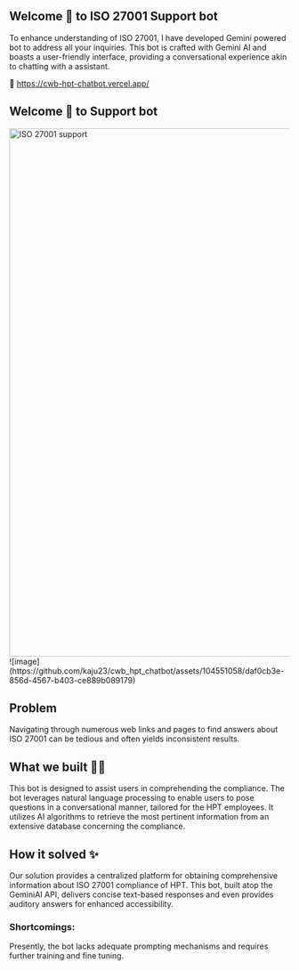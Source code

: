 ## Welcome 👋 to ISO 27001 Support bot

To enhance understanding of ISO 27001, I have developed Gemini powered bot to address all your inquiries. This bot is crafted with Gemini AI and boasts a user-friendly interface, providing a conversational experience akin to chatting with a assistant.

🔗 https://cwb-hpt-chatbot.vercel.app/

## Welcome 👋 to Support bot

<img width="950" alt="ISO 27001 support" src="">
![image](https://github.com/kaju23/cwb_hpt_chatbot/assets/104551058/daf0cb3e-856d-4567-b403-ce889b089179)

## Problem
Navigating through numerous web links and pages to find answers about ISO 27001 can be tedious and often yields inconsistent results.

## What we built 👨‍💻
This bot is designed to assist users in comprehending the compliance. The bot leverages natural language processing to enable users to pose questions in a conversational manner, tailored for the HPT employees. It utilizes AI algorithms to retrieve the most pertinent information from an extensive database concerning the compliance.

## How it solved ✨
Our solution provides a centralized platform for obtaining comprehensive information about ISO 27001 compliance of HPT. This bot, built atop the GeminiAI API, delivers concise text-based responses and even provides auditory answers for enhanced accessibility.

### Shortcomings:
Presently, the bot lacks adequate prompting mechanisms and requires further training and fine tuning.
